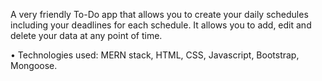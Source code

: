 A  very friendly To-Do app that allows you to create your daily schedules including your deadlines for each schedule. It allows you to add, edit and delete your data at any point of time.

•	Technologies used: MERN stack, HTML, CSS, Javascript, Bootstrap, Mongoose.